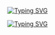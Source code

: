 <p align="center">
  <!-- Typing SVG by DenverCoder1 - https://github.com/DenverCoder1/readme-typing-svg -->
  <a href="https://github.com/Iki2a">
  <img src="https://readme-typing-svg.demolab.com?font=Fira+Code&duration=3000&pause=1000&color=9CFF00&center=true&random=true&width=435&lines=Always+learning+new+things.;A+web+and+discord+bot+developer.;Experienced+at+multiple+language." alt="Typing SVG" /></a>
</p>
<p align="center">
<a href="https://discord.gg/q5NcW2HCQn">
<img src="https://readme-typing-svg.demolab.com?font=Fira+Code&duration=3000&pause=1000&color=00F768&center=true&width=435&lines=Devxstore!+dsc.gg%2Fdevstore" alt="Typing SVG" /></a>
</p>
